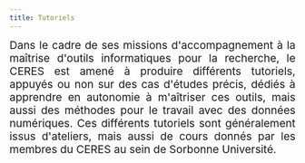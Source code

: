 ```yaml
---
title: Tutoriels
---
```


<div style="position:relative; font-size:19px; text-align: justify; text-justify: inter-word;">Dans le cadre de ses missions d'accompagnement à la maîtrise d'outils informatiques pour la recherche, le CERES est amené à produire différents tutoriels, appuyés ou non sur des cas d'études précis, dédiés à apprendre en autonomie à m'aîtriser ces outils, mais aussi des méthodes pour le travail avec des données numériques. Ces différents tutoriels sont généralement issus d'ateliers, mais aussi de cours donnés par les membres du CERES au sein de Sorbonne Université.</div>